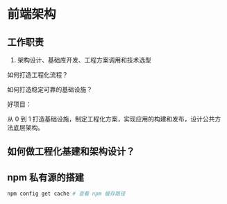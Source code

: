 # 前端架构

## 工作职责

1. 架构设计、基础库开发、工程方案调用和技术选型

如何打造工程化流程？

如何打造稳定可靠的基础设施？

好项目：

从 0 到 1 打造基础设施，制定工程化方案，实现应用的构建和发布，设计公共方法底层架构。

## 如何做工程化基建和架构设计？

## npm 私有源的搭建

```bash
npm config get cache # 查看 npm 缓存路径
```
